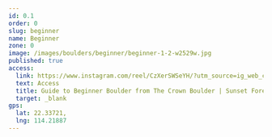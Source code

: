 ```yaml
---
id: 0.1
order: 0
slug: beginner
name: Beginner
zone: 0
image: /images/boulders/beginner/beginner-1-2-w2529w.jpg
published: true
access:
  link: https://www.instagram.com/reel/CzXerSWSeYH/?utm_source=ig_web_copy_link&igshid=MzRlODBiNWFlZA==
  text: Access
  title: Guide to Beginner Boulder from The Crown Boulder | Sunset Forest Access Guide | CRAGS.HK
  target: _blank
gps:
  lat: 22.33721,
  lng: 114.21887
---
```

